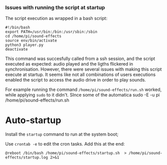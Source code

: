 ### Issues with running the script at startup
The script execution as wrapped in a bash script:
```
#!/bin/bash
export PATH=/usr/bin:/bin:/usr/sbin:/sbin
cd /home/pi/sound-effects
source env/bin/activate
python3 player.py
deactivate
```
This command was succesfully called from a ssh session, and the script executed as expected: audio played and the ligths flickered in synchronisation.
However, there were several issues with making this script execute at startup.
It seems like not all combinations of users executions enabled the script to access the audio drive in order to play sounds.

For example running the command `/home/pi/sound-effects/run.sh` worked, while applying `sudo` to it didn't.
SInce some of the automatica
sudo -E -u pi /home/pi/sound-effects/run.sh  



# Auto-startup
Install the `startup` command to run at the system boot;

Use `crontab -e` to edit the cron tasks.
Add this at the end:
```
@reboot /bin/bash /home/pi/sound-effects/startup.sh  > /home/pi/sound-effects/startup.log 2>&1
```

